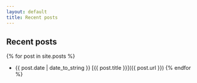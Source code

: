 ```yaml
---
layout: default
title: Recent posts
---
```


## Recent posts

{% for post in site.posts %}
* {{ post.date | date_to_string }} [{{ post.title }}]({{ post.url }})
{% endfor %}
